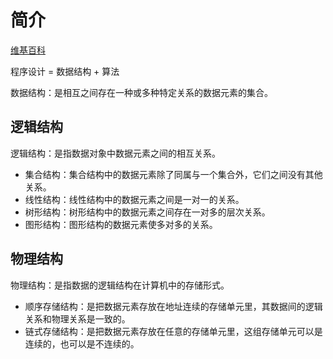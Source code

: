 # 简介

[维基百科](https://zh.wikipedia.org/wiki/数据结构)

程序设计 = 数据结构 + 算法

数据结构：是相互之间存在一种或多种特定关系的数据元素的集合。

## 逻辑结构

逻辑结构：是指数据对象中数据元素之间的相互关系。

* 集合结构：集合结构中的数据元素除了同属与一个集合外，它们之间没有其他关系。
* 线性结构：线性结构中的数据元素之间是一对一的关系。
* 树形结构：树形结构中的数据元素之间存在一对多的层次关系。
* 图形结构：图形结构的数据元素使多对多的关系。

## 物理结构

物理结构：是指数据的逻辑结构在计算机中的存储形式。

* 顺序存储结构：是把数据元素存放在地址连续的存储单元里，其数据间的逻辑关系和物理关系是一致的。
* 链式存储结构：是把数据元素存放在任意的存储单元里，这组存储单元可以是连续的，也可以是不连续的。